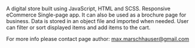 A digital store built using JavaScript, HTML and SCSS. Responsive eCommerce Single-page app. It can also be used as a brochure page for business. Data is stored in an object file and imported when needed. User can filter or sort displayed items and add items to the cart.

For more info please contact page author: max.marschhauser@gmail.com
